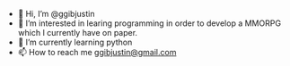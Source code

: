 - 👋 Hi, I’m @ggibjustin
- 👀 I’m interested in learing programming in order to develop a MMORPG which I currently have on paper.
- 🌱 I’m currently learning python
- 📫 How to reach me ggibjustin@gmail.com

<!---
ggibjustin/ggibjustin is a ✨ special ✨ repository because its `README.md` (this file) appears on your GitHub profile.
You can click the Preview link to take a look at your changes.
--->
